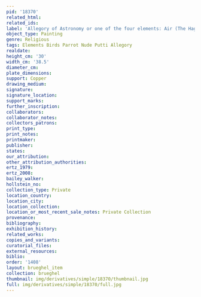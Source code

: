 ```yaml
---
pid: '18370'
related_html: 
related_ids: 
label: 'Allegory of Astronomy or one of the four elements: Air (The Hague)'
object_type: Painting
genre: Religious
tags: Elements Birds Parrot Nude Putti Allegory
realdate: 
height_cm: '30'
width_cm: '38.5'
diameter_cm: 
plate_dimensions: 
support: Copper
drawing_medium: 
signature: 
signature_location: 
support_marks: 
further_inscription: 
collaborators: 
collaborator_notes: 
collectors_patrons: 
print_type: 
print_notes: 
printmaker: 
publisher: 
states: 
our_attribution: 
other_attribution_authorities: 
ertz_1979: 
ertz_2008: 
bailey_walker: 
hollstein_no: 
collection_type: Private
location_country: 
location_city: 
location_collection: 
location_or_most_recent_sale_notes: Private Collection
provenance: 
bibliography: 
exhibition_history: 
related_works: 
copies_and_variants: 
curatorial_files: 
external_resources: 
biblio: 
order: '1408'
layout: brueghel_item
collection: brueghel
thumbnail: img/derivatives/simple/18370/thumbnail.jpg
full: img/derivatives/simple/18370/full.jpg
---
```

